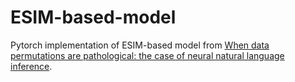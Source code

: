 # ESIM-based-model
Pytorch implementation of ESIM-based model from [When data permutations are pathological: the case of neural natural language inference](https://www.aclweb.org/anthology/D18-1534/).
